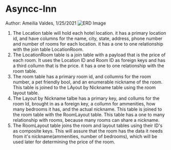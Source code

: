 # Asyncc-Inn
Author: Ameilia Valdes, 1/25/2021
![ERD Image]()

1. The Location table will hold each hotel location. it has a primary location id, and have columns for the name, city, state, address, phone number and number of rooms for each location. it has a one to one relationship with the join table LocationRoom.
2. The LocationRoom table is a join table with a payload that is the price of each room. It uses the Location ID and Room ID as foreign keys and has a third collumn that is the price. it has a one to one relationship with the room table. 
3. The room table has a primary room id, and collumns for the room number, a pet friendly bool, and an enumerable nickname of the room. This table is joined to the LAyout by Nickname table using the room layout table.
4. The Layout by Nickname talbe has a primary key, and collums for the room Id, brought in as a foreign key, a collumn for ammenities, how many bedrooms it has, and the actual nickname. This table is joined to the room table with the RoomLayout table. This table has a one to many relationship with rooms, because many rooms can share a nickname.
5. The RoomLayout table joins the room and layout tables using their ID's as composite keys. This will assure that the room has the data it needs from it's nickname(ammenities, number of bedrooms), which will be used later for determining the price of the room.